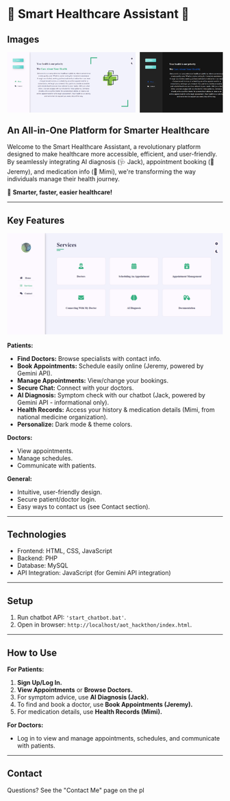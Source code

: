 # 🌟 Smart Healthcare Assistant 🌟

## Images

<div class="scrollable-container">
  <img src="https://raw.githubusercontent.com/raouf-zobir/AOT_hackthon/refs/heads/main/images/HomePage.png" alt="Home Page">
  <img src="https://raw.githubusercontent.com/raouf-zobir/AOT_hackthon/refs/heads/main/images/DarkMode.png" alt="Dark Mode">
  <img src="https://raw.githubusercontent.com/raouf-zobir/AOT_hackthon/refs/heads/main/images/ContactUs.png" alt="Contact Us">
  <img src="https://raw.githubusercontent.com/raouf-zobir/AOT_hackthon/refs/heads/main/images/Login.png" alt="Login">
  <img src="https://raw.githubusercontent.com/raouf-zobir/AOT_hackthon/refs/heads/main/images/SignUp.png" alt="Sign Up">
  <img src="https://raw.githubusercontent.com/raouf-zobir/AOT_hackthon/refs/heads/main/images/Features.png" alt="Features">
  <img src="https://raw.githubusercontent.com/raouf-zobir/AOT_hackthon/refs/heads/main/images/Schdule.png" alt="Schedule">
</div>

## An All-in-One Platform for Smarter Healthcare

Welcome to the Smart Healthcare Assistant, a revolutionary platform designed to make healthcare more accessible, efficient, and user-friendly. By seamlessly integrating AI diagnosis (🩺 Jack), appointment booking (📅 Jeremy), and medication info (💊 Mimi), we're transforming the way individuals manage their health journey.

🚀 **Smarter, faster, easier healthcare!**

---

## Key Features

<p align="center">
  <img src="https://raw.githubusercontent.com/raouf-zobir/AOT_hackthon/refs/heads/main/images/Features.png" width="600" alt="Features Overview">
</p>

<style>
  .scrollable-container {
    display: flex;
    overflow-x: auto;
    gap: 10px;
    margin-bottom: 20px;
  }

  .scrollable-container img {
    width: 300px; /* Adjust the width of the images */
    height: auto;
    flex-shrink: 0;
    transition: transform 0.3s ease-in-out;
  }

  .scrollable-container img:hover {
    transform: scale(1.05); /* Slight zoom effect */
  }
</style>

**Patients:**

* **Find Doctors:** Browse specialists with contact info.
* **Book Appointments:** Schedule easily online (Jeremy, powered by Gemini API).
* **Manage Appointments:** View/change your bookings.
* **Secure Chat:** Connect with your doctors.
* **AI Diagnosis:** Symptom check with our chatbot (Jack, powered by Gemini API - informational only).
* **Health Records:** Access your history & medication details (Mimi, from national medicine organization).
* **Personalize:** Dark mode & theme colors.

**Doctors:**

* View appointments.
* Manage schedules.
* Communicate with patients.

**General:**

* Intuitive, user-friendly design.
* Secure patient/doctor login.
* Easy ways to contact us (see Contact section).

---

## Technologies

* Frontend: HTML, CSS, JavaScript
* Backend: PHP
* Database: MySQL
* API Integration: JavaScript (for Gemini API integration)

---

## Setup

1.  Run chatbot API: `'start_chatbot.bat'`.
2.  Open in browser: `http://localhost/aot_hackthon/index.html`.

---

## How to Use

**For Patients:**

1.  **Sign Up/Log In.**
2.  **View Appointments** or **Browse Doctors.**
3.  For symptom advice, use **AI Diagnosis (Jack).**
4.  To find and book a doctor, use **Book Appointments (Jeremy).**
5.  For medication details, use **Health Records (Mimi).**

**For Doctors:**

* Log in to view and manage appointments, schedules, and communicate with patients.

---

## Contact

Questions? See the "Contact Me" page on the pl
